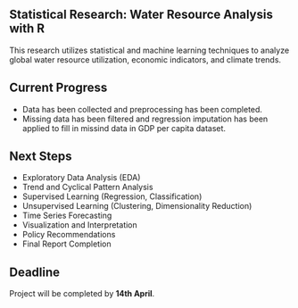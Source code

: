 ## Statistical Research: Water Resource Analysis with R

This research utilizes statistical and machine learning techniques to analyze global water resource utilization, economic indicators, and climate trends.

## Current Progress

- Data has been collected and preprocessing has been completed.
- Missing data has been filtered and regression imputation has been applied to fill in missind data in GDP per capita dataset. 

## Next Steps 

- Exploratory Data Analysis (EDA)
- Trend and Cyclical Pattern Analysis
- Supervised Learning (Regression, Classification)
- Unsupervised Learning (Clustering, Dimensionality Reduction)
- Time Series Forecasting
- Visualization and Interpretation
- Policy Recommendations
- Final Report Completion

## Deadline

Project will be completed by **14th April**.
